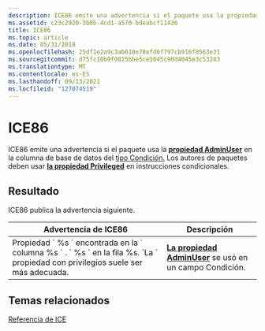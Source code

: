 ```yaml
---
description: ICE86 emite una advertencia si el paquete usa la propiedad AdminUser en la columna de base de datos del tipo Condición. Los autores de paquetes deben usar la propiedad Privileged en instrucciones condicionales.
ms.assetid: c23c2920-3b8b-4cd1-a570-bdeabcf11436
title: ICE86
ms.topic: article
ms.date: 05/31/2018
ms.openlocfilehash: 25df1e2a9c3ab610e78efd6f797cb916f0563e31
ms.sourcegitcommit: d75fc10b9f0825bbe5ce5045c90d4045e3c53243
ms.translationtype: MT
ms.contentlocale: es-ES
ms.lasthandoff: 09/13/2021
ms.locfileid: "127074519"
---
```

# <a name="ice86"></a>ICE86

ICE86 emite una advertencia si el paquete usa la [**propiedad AdminUser**](adminuser.md) en la columna de base de datos del [tipo Condición.](condition.md) Los autores de paquetes deben usar [**la propiedad Privileged**](privileged.md) en instrucciones condicionales.

## <a name="result"></a>Resultado

ICE86 publica la advertencia siguiente.



| Advertencia de ICE86                                                                                               | Descripción                                                            |
|-------------------------------------------------------------------------------------------------------------|------------------------------------------------------------------------|
| Propiedad \` %s \` encontrada en la \` columna %s \` . \` %s \` en la fila %s. \`La \` propiedad con privilegios suele ser más adecuada. | [**La propiedad AdminUser**](adminuser.md) se usó en un campo Condición. |



 

## <a name="related-topics"></a>Temas relacionados

<dl> <dt>

[Referencia de ICE](ice-reference.md)
</dt> </dl>

 

 



